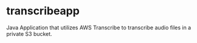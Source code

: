 # transcribeapp
Java Application that utilizes AWS Transcribe to transcribe audio files in a private S3 bucket.
